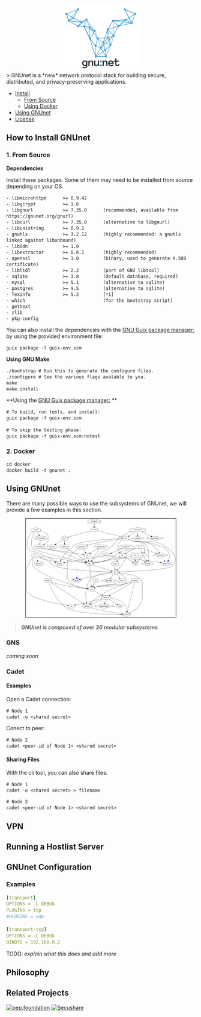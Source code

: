 <center><a href="https://gnunet.org"><img src="contrib/branding/logo/gnunet-logo-dark-text.svg" alt="GNUnet"width="200px"/></a></center>
> GNUnet is a *new* network protocol stack for building secure, distributed, and privacy-preserving applications. 

* [Install](#how-to-install-gnunet)
  * [From Source](#from-source)
  * [Using Docker](#docker)
* [Using GNUnet](#using-gnunet)
* [License](#license)

How to Install GNUnet
---------------------

### 1. From Source

**Dependencies**

Install these packages. Some of them may need to be installed from source depending on your OS.

```
- libmicrohttpd      >= 0.9.42
- libgcrypt          >= 1.6
- libgnurl           >= 7.35.0      (recommended, available from https://gnunet.org/gnurl)
- libcurl            >= 7.35.0      (alternative to libgnurl)
- libunistring       >= 0.9.2
- gnutls             >= 3.2.12      (highly recommended: a gnutls linked against libunbound)
- libidn             >= 1.0
- libextractor       >= 0.6.1       (highly recommended)
- openssl            >= 1.0         (binary, used to generate X.509 certificate)
- libltdl            >= 2.2         (part of GNU libtool)
- sqlite             >= 3.8         (default database, required)
- mysql              >= 5.1         (alternative to sqlite)
- postgres           >= 9.5         (alternative to sqlite)
- Texinfo            >= 5.2         [*1]
- which                             (for the bootstrap script)
- gettext
- zlib
- pkg-config
```


You can also install the dependencies with the [GNU Guix package manager:](https://https://www.gnu.org/software/guix/) by using the provided environment file: 

```shell
guix package -l guix-env.scm
```


**Using GNU Make**

```shell
./bootstrap # Run this to generate the configure files.
./configure # See the various flags avalable to you.
make
make install
```

**Using the [GNU Guix package manager:](https://https://www.gnu.org/software/guix/) **

```shell
# To build, run tests, and install:
guix package -f guix-env.scm

# To skip the testing phase:
guix package -f guix-env.scm:notest
```


### 2. Docker

```
cd docker
docker build -t gnunet .
```



## Using GNUnet

There are many possible ways to use the subsystems of GNUnet,	 we will provide a few examples in this section.


<center> <a href="contrib/gnunet-arch-full.svg"><img src="contrib/gnunet-arch-full.svg" alt="GNUnet Modular Architecture" width="400px" border="1px"/></a></center>

>***GNUnet is composed of over 30 modular subsystems***



### GNS

*coming soon*

### Cadet

#### Examples

Open a Cadet connection:

```shell
# Node 1
cadet -o <shared secret>
```

Conect to peer:

```shell
# Node 2
cadet <peer-id of Node 1> <shared secret>
```

#### Sharing Files

With the cli tool, you can also share files:

```shell
# Node 1
cadet -o <shared secret> > filename
```

```shell
# Node 2
cadet <peer-id of Node 1> <shared secret>
```


VPN
---

Running a Hostlist Server
--------------------------

GNUnet Configuration
--------------------------
### Examples

```yaml
[transport]
OPTIONS = -L DEBUG
PLUGINS = tcp
#PLUGINS = udp

[transport-tcp]
OPTIONS = -L DEBUG
BINDTO = 192.168.0.2
```

TODO: *explain what this does and add more*


Philosophy
-------------------------


Related Projects
-------------------------



 <a href="https://pep.foundation"><img src="https://pep.foundation/static/media/uploads/peplogo.svg" alt="pep.foundation" width="50px"/></a>  <a href="https://secushare.org"><img src="https://secushare.org/img/secushare-0444.png" alt="Secushare" width="50px"/></a>

 